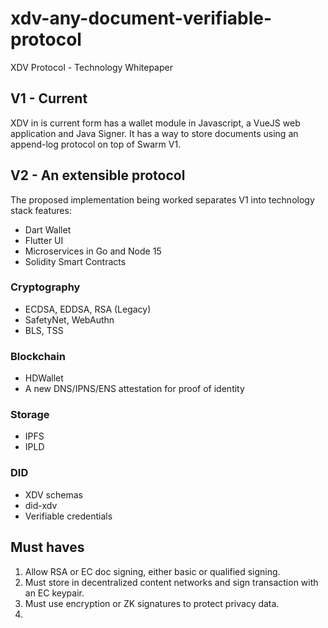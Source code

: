 # xdv-any-document-verifiable-protocol
XDV Protocol -  Technology Whitepaper


## V1 - Current

XDV in is current form has a wallet module in Javascript, a VueJS web application and Java Signer. It has a way to store documents
using an append-log protocol on top of Swarm V1.

## V2 - An extensible protocol 

The proposed implementation being worked separates V1 into technology stack features:

- Dart Wallet
- Flutter UI
- Microservices in Go and Node 15
- Solidity Smart Contracts

### Cryptography

- ECDSA, EDDSA, RSA (Legacy)
- SafetyNet, WebAuthn
- BLS, TSS


### Blockchain

- HDWallet
- A new DNS/IPNS/ENS attestation for proof of identity

### Storage

- IPFS
- IPLD

### DID

- XDV schemas
- did-xdv
- Verifiable credentials

## Must haves


1. Allow RSA or EC doc signing, either basic or qualified signing.
2. Must store in decentralized content networks and sign transaction with an  EC  keypair.
3. Must use encryption or ZK signatures to protect privacy data.
4. 
